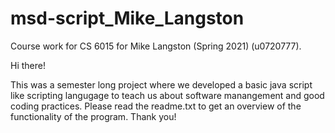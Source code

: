# msd-script_Mike_Langston
Course work for CS 6015 for Mike Langston (Spring 2021) (u0720777).


Hi there!

  This was a semester long project where we developed a basic java script like scripting langugage to teach us about software manangement and good coding practices.
    Please read the readme.txt to get an overview of the functionality of the program. Thank you!
